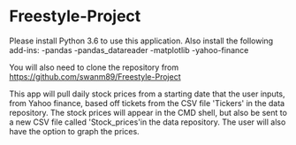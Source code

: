 # Freestyle-Project

Please install Python 3.6 to use this application.
Also install the following add-ins:
-pandas
-pandas_datareader
-matplotlib
-yahoo-finance

You will also need to clone the repository from https://github.com/swanm89/Freestyle-Project

This app will pull daily stock prices from a starting date that the user inputs, from Yahoo finance, based off tickets from the CSV file 'Tickers' in the data repository. The stock prices will appear in the CMD shell, but also be sent to a new CSV file called 'Stock_prices'in the data repository. The user will also have the option to graph the prices.   
